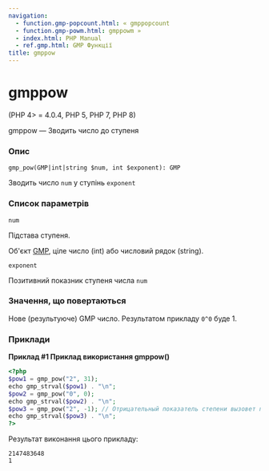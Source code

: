 ```yaml
---
navigation:
  - function.gmp-popcount.html: « gmppopcount
  - function.gmp-powm.html: gmppowm »
  - index.html: PHP Manual
  - ref.gmp.html: GMP Функції
title: gmppow
---
```

# gmppow

(PHP 4> = 4.0.4, PHP 5, PHP 7, PHP 8)

gmppow — Зводить число до ступеня

### Опис

```methodsynopsis
gmp_pow(GMP|int|string $num, int $exponent): GMP
```

Зводить число `num` у ступінь `exponent`

### Список параметрів

`num`

Підстава ступеня.

Об'єкт [GMP](class.gmp.html), ціле число (int) або числовий рядок (string).

`exponent`

Позитивний показник ступеня числа `num`

### Значення, що повертаються

Нове (результуюче) GMP число. Результатом прикладу `0^0` буде 1.

### Приклади

**Приклад #1 Приклад використання **gmppow()****

```php
<?php
$pow1 = gmp_pow("2", 31);
echo gmp_strval($pow1) . "\n";
$pow2 = gmp_pow("0", 0);
echo gmp_strval($pow2) . "\n";
$pow3 = gmp_pow("2", -1); // Отрицательный показатель степени вызовет предупреждение
echo gmp_strval($pow3) . "\n";
?>
```

Результат виконання цього прикладу:

```
2147483648
1
```

